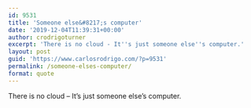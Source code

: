 ```yaml
---
id: 9531
title: 'Someone else&#8217;s computer'
date: '2019-12-04T11:39:31+00:00'
author: crodrigoturner
excerpt: 'There is no cloud - It''s just someone else''s computer.'
layout: post
guid: 'https://www.carlosrodrigo.com/?p=9531'
permalink: /someone-elses-computer/
format: quote
---
```


There is no cloud – It’s just someone else’s computer.